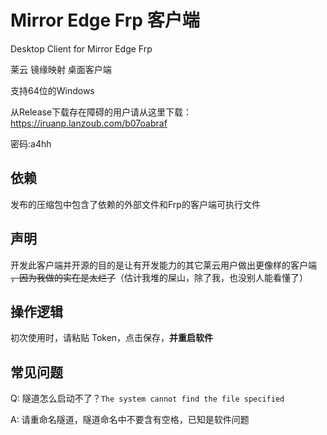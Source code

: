 # Mirror Edge Frp 客户端

Desktop Client for Mirror Edge Frp

莱云 镜缘映射 桌面客户端

支持64位的Windows

从Release下载存在障碍的用户请从这里下载：
https://iruanp.lanzoub.com/b07oabraf

密码:a4hh

## 依赖

发布的压缩包中包含了依赖的外部文件和Frp的客户端可执行文件

## 声明

开发此客户端并开源的目的是让有开发能力的其它莱云用户做出更像样的客户端 ~~，因为我做的实在是太烂了~~（估计我堆的屎山，除了我，也没别人能看懂了）

## 操作逻辑

初次使用时，请粘贴 Token，点击保存，**并重启软件**

## 常见问题

Q: 隧道怎么启动不了？`The system cannot find the file specified`

A: 请重命名隧道，隧道命名中不要含有空格，已知是软件问题